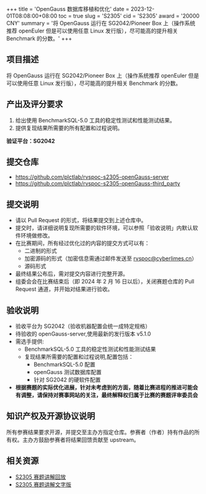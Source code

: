 +++
title = 'OpenGauss 数据库移植和优化'
date = 2023-12-01T08:08:00+08:00
toc = true
slug = 'S2305'
cid = 'S2305'
award = '20000 CNY'
summary = '将 OpenGauss 运行在 SG2042/Pioneer Box 上（操作系统推荐 openEuler 但是可以使用任意 Linux 发行版），尽可能高的提升相关 Benchmark 的分数。'
+++

## 项目描述

将 OpenGauss 运行在 SG2042/Pioneer Box 上（操作系统推荐 openEuler 但是可以使用任意 Linux 发行版），尽可能高的提升相关 Benchmark 的分数。

## 产出及评分要求

1. 给出使用 BenchmarkSQL-5.0 工具的稳定性测试和性能测试结果。
2. 提供复现结果所需要的所有配置和过程说明。

**验证平台：SG2042**

## 提交仓库

- https://github.com/plctlab/rvspoc-s2305-openGauss-server
- https://github.com/plctlab/rvspoc-s2305-openGauss-third_party

## 提交说明

- 请以 Pull Request 的形式，将结果提交到上述仓库中。
- 提交时，请详细说明复现所需要的软件环境，可以参照「验收说明」内默认软件环境做修改。
- 在比赛期间，所有经过优化过的内容的提交方式可以有：
    - 二进制的形式
    - 加密源码的形式（加密信息需通过邮件发送至 rvspoc@cyberlimes.cn）
    - 源码形式
- 最终结果公布后，需对提交内容进行完整开源。
- 组委会会在比赛结束后（即 2024 年 2 月 16 日以后），关闭赛题仓库的 Pull Request 通道，并开始对结果进行验收。

## 验收说明

- 验收平台为 SG2042（验收机器配置会统一成特定规格）
- 待验收的 openGauss-server,使用最新的发行版本 v5.1.0
- 需选手提供:
    - BenchmarkSQL-5.0 工具的稳定性测试和性能测试结果
    - 复现结果所需要的配置和过程说明,配置包括：
        - BenchmarkSQL-5.0 配置
        - openGauss 测试数据库配置
        - 针对 SG2042 的硬软件配置
- **根据赛题的实际优化进展，针对未考虑到的方面，随着比赛进程的推进可能会有调整，请保持对赛事网站的关注，最终解释权归属于比赛的赛题评审委员会**

## 知识产权及开源协议说明

所有参赛结果要求开源，并提交至主办方指定仓库。参赛者（作者）持有作品的所有权。主办方鼓励参赛者将结果回馈贡献至 upstream。

## 相关资源

- [S2305 赛题讲解回放](https://www.bilibili.com/video/BV1sK411e7dY/)
- [S2305 赛题讲解文字版](https://github.com/plctlab/rvspoc/blob/main/Docs/S2305/S2305.md)
